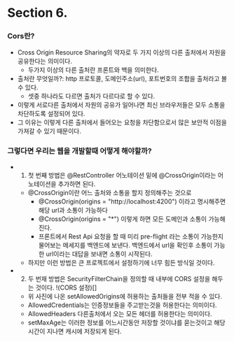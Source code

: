 # Section 6.

### Cors란?
- Cross Origin Resource Sharing의 약자로 두 가지 이상의 다른 출처에서 자원을 공유한다는 의미이다.
  - 두가지 이상의 다른 출처란 프론트와 백을 의미한다.
- 출처란 무엇일까?: http 프로토콜, 도메인주소(url), 포트번호의 조합을 출처라고 볼 수 있다.
  - 셋중 하나라도 다르면 출처가 다르다로 할 수 있다.
- 이렇게 서로다른 출처에서 자원의 공유가 일어나면 최신 브라우저들은 모두 소통을 차단하도록 설정되어 있다.
- 그 이유는 이렇게 다른 출처에서 들어오는 요청을 차단함으로서 많은 보안적 이점을 가져갈 수 있기 때문이다.


### 그렇다면 우리는 웹을 개발할때 어떻게 해야할까?
- 1. 첫 번째 방법은 @RestController 어노테이션 밑에 @CrossOrigin이라는 어노테이션을 추가하면 된다.
  - @CrossOrigin이란 어느 출처와 소통을 할지 정의해주는 것으로
     - @CrossOrigin(origins = "http://localhost:4200") 이라고 명시해주면 해당 url과 소통이 가능하다
     - @CrossOrigin(origins = "*") 이렇게 하면 모든 도메인과 소통이 가능해진다.
     - 프론트에서 Rest Api 요청을 할 때 미리 pre-flight 라는 소통이 가능한지 물어보는 메세지를 백엔드에 보낸다. 백엔드에서 url을 확인후 소통이 가능한 url이라는 대답을 보내면 소통이 시작된다.
  - 하지만 이런 방법은 큰 프로젝트에서 설정하기에 너무 힘든 방식일 것이다.
- 2. 두 번재 방법은 SecurityFilterChain을 정의할 때 내부에 CORS 설정을 해두는 것이다.
  !(CORS 설정)[]
  - 위 사진에 나온 setAllowedOrigins에 허용하는 출처들을 전부 적을 수 있다.
  - AllowedCredentials는 인증정보들을 주고받는것을 허용한다는 의미이다.
  - AllowedHeaders 다른출처에서 오는 모든 헤더를 허용한다는 의미이다.
  - setMaxAge는 이러한 정보를 어느시간동안 저장할 것이냐를 묻는것이고 해당 시간이 지나면 캐시에 저장되게 된다.
